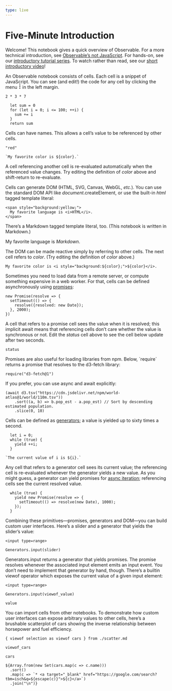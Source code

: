 ```yaml
---
type: live
---
```

# Five-Minute Introduction

Welcome! This notebook gives a quick overview of Observable. For a more technical introduction, see [Observable’s not JavaScript](/@observablehq/observables-not-javascript). For hands-on, see our [introductory tutorial series](/collection/@observablehq/introduction). To watch rather than read, see our [short introductory video](https://www.youtube.com/watch?v=uEmDwflQ3xE)!

An Observable notebook consists of cells. Each cell is a snippet of JavaScript. You can see (and edit!) the code for any cell by clicking the menu <svg viewBox="0 0 8 14" fill="currentColor" stroke="none" stroke-width="1.5" stroke-linecap="round" stroke-linejoin="round" width="8" height="14"><circle r="1.5" cx="4" cy="2"></circle><circle r="1.5" cx="4" cy="7"></circle><circle r="1.5" cx="4" cy="12"></circle></svg> in the left margin.

```{javascript}
2 * 3 * 7
```

```{javascript}
  let sum = 0
  for (let i = 0; i <= 100; ++i) {
    sum += i
  }
  return sum
```

Cells can have names. This allows a cell’s value to be referenced by other cells.

```{javascript#color}
"red"
```

```{javascript(color)}
`My favorite color is ${color}.`
```

A cell referencing another cell is re-evaluated automatically when the referenced value changes. Try editing the definition of *color* above and shift-return to re-evaluate.

Cells can generate DOM (HTML, SVG, Canvas, WebGL, *etc.*). You can use the standard DOM API like *document*.createElement, or use the built-in *html* tagged template literal:

```{html}
<span style="background:yellow;">
  My favorite language is <i>HTML</i>.
</span>
```
There’s a Markdown tagged template literal, too. (This notebook is written in Markdown.)

My favorite language is *Markdown*.

The DOM can be made reactive simply by referring to other cells. The next cell refers to *color*. (Try editing the definition of *color* above.)

```{html(color)}
My favorite color is <i style="background:${color};">${color}</i>.
```

Sometimes you need to load data from a remote server, or compute something expensive in a web worker. For that, cells can be defined asynchronously using [promises](https://developer.mozilla.org/docs/Web/JavaScript/Guide/Using_promises):

```{javascript#status}
new Promise(resolve => {
  setTimeout(() => {
    resolve({resolved: new Date});
  }, 2000);
})
```
A cell that refers to a promise cell sees the value when it is resolved; this implicit await means that referencing cells don’t care whether the value is synchronous or not. Edit the *status* cell above to see the cell below update after two seconds.

```{javascript(status)}
status
```
Promises are also useful for loading libraries from npm. Below, \`require\` returns a promise that resolves to the d3-fetch library:

```{javascript#d3(require)}
require("d3-fetch@1")
```
If you prefer, you can use async and await explicitly:

```{javascript#countries(d3)}
(await d3.tsv("https://cdn.jsdelivr.net/npm/world-atlas@1/world/110m.tsv"))
    .sort((a, b) => b.pop_est - a.pop_est) // Sort by descending estimated population.
    .slice(0, 10)
```

Cells can be defined as [generators](https://developer.mozilla.org/docs/Web/JavaScript/Guide/Iterators_and_Generators#Generators); a value is yielded up to sixty times a second.

```{javascript#i}
  let i = 0;
  while (true) {
    yield ++i;
  }
```

```{javascript(i)}
`The current value of i is ${i}.`
```
Any cell that refers to a generator cell sees its current value; the referencing cell is re-evaluated whenever the generator yields a new value. As you might guess, a generator can yield promises for [async iteration](https://github.com/tc39/proposal-async-iteration); referencing cells see the current resolved value.

```{javascript#date}
  while (true) {
    yield new Promise(resolve => {
      setTimeout(() => resolve(new Date), 1000);
    });
  }
```

Combining these primitives—promises, generators and DOM—you can build custom user interfaces. Here’s a slider and a generator that yields the slider’s value:

```{html#slider}
<input type=range>
```

```{javascript#sliderValue(Generators,slider)}
Generators.input(slider)
```

Generators.input returns a generator that yields promises. The promise resolves whenever the associated input element emits an input event. You don’t need to implement that generator by hand, though. There’s a builtin viewof operator which exposes the current value of a given input element:

```{html#viewof value}
<input type=range>
```

```{javascript#value(Generators,viewof value)}
Generators.input(viewof_value)
```

```{javascript(value)}
value
```

You can import cells from other notebooks. To demonstrate how custom user interfaces can expose arbitrary values to other cells, here’s a brushable scatterplot of cars showing the inverse relationship between horsepower and fuel efficiency.

```{imports}
{ viewof selection as viewof cars } from ./scatter.md 
```

```{javascript(viewof cars)}
viewof_cars
```

```{javascript(cars)}
cars
```

```{md(cars)}
${Array.from(new Set(cars.map(c => c.name)))
  .sort()
  .map(c => `* <a target="_blank" href="https://google.com/search?tbm=isch&q=${escape(c)}">${c}</a>`)
  .join("\n")}
```
